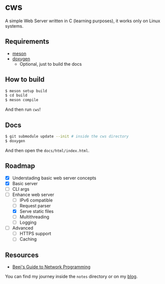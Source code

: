 # cws

A simple Web Server written in C (learning purposes), it works only on Linux systems.

## Requirements

- [meson](https://mesonbuild.com/index.html)
- [doxygen](https://www.doxygen.nl/)
    - Optional, just to build the docs

## How to build

```bash
$ meson setup build
$ cd build
$ meson compile
```

And then run `cws`!

## Docs

```bash
$ git submodule update --init # inside the cws directory
$ doxygen
```

And then open the `docs/html/index.html`.

## Roadmap

- [x] Understading basic web server concepts
- [x] Basic server
- [ ] CLI args
- [ ] Enhance web server
    - [ ] IPv6 compatible
    - [ ] Request parser
    - [x] Serve static files
    - [ ] Multithreading
    - [ ] Logging
- [ ] Advanced
    - [ ] HTTPS support
    - [ ] Caching

## Resources

- [Beej's Guide to Network Programming](https://beej.us/guide/bgnet/)

You can find my journey inside the `notes` directory or on my [blog](https://francescorocca.me/building-an-http-server-in-c/).
